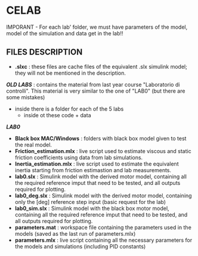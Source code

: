 # CELAB

IMPORANT - For each lab' folder, we must have parameters of the model, model of the simulation and data get in the lab!!

## FILES DESCRIPTION
* **.slxc** : these files are cache files of the equivalent .slx simulink model; they will not be mentioned in the description.

***OLD LABS*** : contains the material from last year course "Laboratorio di controlli". This material is very similar to the one of "LAB0" (but there are some mistakes)
  * inside there is a folder for each of the 5 labs
      * inside ot these code + data

***LAB0***
  * **Black box MAC/Windows** : folders with black box model given to test the real model.
  * **Friction_estimation.mlx** : live script used to estimate viscous and static friction coefficients using data from lab simulations.
  * **Inertia_estimation.mlx** : live script used to estimate the equivalent inertia starting from friction estimastion and lab measurements.
  * **lab0.slx** : Simulink model with the derived motor model, containing all the required reference imput that need to be tested, and all outputs required for plotting.
  * **lab0_deg.slx** : Simulink model with the derived motor model, containing only the [deg] reference step input (basic request for the lab)
  * **lab0_sim.slx** : Simulink model with the black box motor model, containing all the required reference imput that need to be tested, and all outputs required for plotting.
  * **parameters.mat** : workspace file containing the parameters used in the models (saved as the last run of parameters.mlx)
  * **parameters.mlx** : live script containing all the necessary parameters for the models and simulations (including PID constants)

